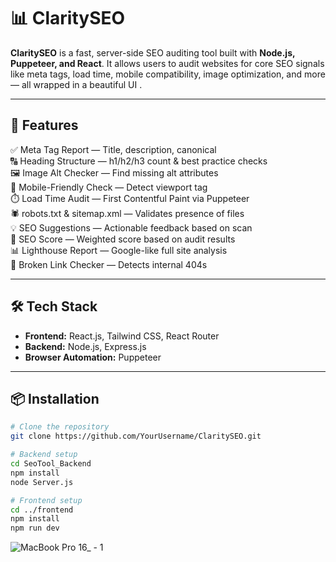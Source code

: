 # 📊 ClaritySEO

**ClaritySEO** is a fast, server-side SEO auditing tool built with **Node.js, Puppeteer, and React**. It allows users to audit websites for core SEO signals like meta tags, load time, mobile compatibility, image optimization, and more — all wrapped in a beautiful UI .

---

## 🚀 Features

✅ Meta Tag Report — Title, description, canonical  
🔠 Heading Structure — h1/h2/h3 count & best practice checks  
🖼️ Image Alt Checker — Find missing alt attributes  
📱 Mobile-Friendly Check — Detect viewport tag  
⏱️ Load Time Audit — First Contentful Paint via Puppeteer  
🕷️ robots.txt & sitemap.xml — Validates presence of files  
💡 SEO Suggestions — Actionable feedback based on scan  
🎯 SEO Score — Weighted score based on audit results  
📊 Lighthouse Report — Google-like full site analysis  
🔗 Broken Link Checker  — Detects internal 404s  


---

## 🛠️ Tech Stack

- **Frontend:** React.js, Tailwind CSS, React Router  
- **Backend:** Node.js, Express.js  
- **Browser Automation:** Puppeteer 
  

---

## 📦 Installation

```bash
# Clone the repository
git clone https://github.com/YourUsername/ClaritySEO.git

# Backend setup
cd SeoTool_Backend
npm install
node Server.js

# Frontend setup
cd ../frontend
npm install
npm run dev
```
![MacBook Pro 16_ - 1](https://github.com/user-attachments/assets/84276b5c-cad8-4247-a54a-53a9221c14a6)

